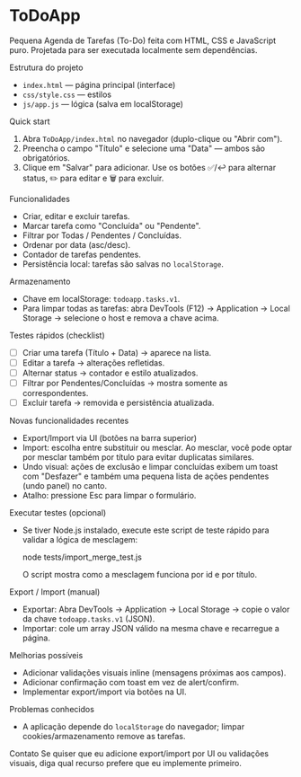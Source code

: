 # ToDoApp

Pequena Agenda de Tarefas (To-Do) feita com HTML, CSS e JavaScript puro. Projetada para ser executada localmente sem dependências.

Estrutura do projeto
- `index.html` — página principal (interface)
- `css/style.css` — estilos
- `js/app.js` — lógica (salva em localStorage)

Quick start
1. Abra `ToDoApp/index.html` no navegador (duplo-clique ou "Abrir com").
2. Preencha o campo "Título" e selecione uma "Data" — ambos são obrigatórios.
3. Clique em "Salvar" para adicionar. Use os botões ✅/↩️ para alternar status, ✏️ para editar e 🗑️ para excluir.

Funcionalidades
- Criar, editar e excluir tarefas.
- Marcar tarefa como "Concluída" ou "Pendente".
- Filtrar por Todas / Pendentes / Concluídas.
- Ordenar por data (asc/desc).
- Contador de tarefas pendentes.
- Persistência local: tarefas são salvas no `localStorage`.

Armazenamento
- Chave em localStorage: `todoapp.tasks.v1`.
- Para limpar todas as tarefas: abra DevTools (F12) → Application → Local Storage → selecione o host e remova a chave acima.

Testes rápidos (checklist)
- [ ] Criar uma tarefa (Título + Data) → aparece na lista.
- [ ] Editar a tarefa → alterações refletidas.
- [ ] Alternar status → contador e estilo atualizados.
- [ ] Filtrar por Pendentes/Concluídas → mostra somente as correspondentes.
- [ ] Excluir tarefa → removida e persistência atualizada.

Novas funcionalidades recentes
- Export/Import via UI (botões na barra superior)
- Import: escolha entre substituir ou mesclar. Ao mesclar, você pode optar por mesclar também por título para evitar duplicatas similares.
- Undo visual: ações de exclusão e limpar concluídas exibem um toast com "Desfazer" e também uma pequena lista de ações pendentes (undo panel) no canto.
- Atalho: pressione Esc para limpar o formulário.

Executar testes (opcional)
- Se tiver Node.js instalado, execute este script de teste rápido para validar a lógica de mesclagem:

	node tests/import_merge_test.js

	O script mostra como a mesclagem funciona por id e por título.

Export / Import (manual)
- Exportar: Abra DevTools → Application → Local Storage → copie o valor da chave `todoapp.tasks.v1` (JSON).
- Importar: cole um array JSON válido na mesma chave e recarregue a página.

Melhorias possíveis
- Adicionar validações visuais inline (mensagens próximas aos campos).
- Adicionar confirmação com toast em vez de alert/confirm.
- Implementar export/import via botões na UI.

Problemas conhecidos
- A aplicação depende do `localStorage` do navegador; limpar cookies/armazenamento remove as tarefas.

Contato
Se quiser que eu adicione export/import por UI ou validações visuais, diga qual recurso prefere que eu implemente primeiro.
